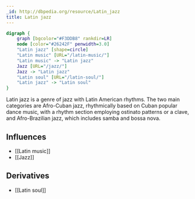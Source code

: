 ```yaml
---
_id: http://dbpedia.org/resource/Latin_jazz
title: Latin jazz
---
```


```dot
digraph {
	graph [bgcolor="#F3DDB8" rankdir=LR]
	node [color="#26242F" penwidth=3.0]
	"Latin jazz" [shape=circle]
	"Latin music" [URL="/latin-music/"]
	"Latin music" -> "Latin jazz"
	Jazz [URL="/jazz/"]
	Jazz -> "Latin jazz"
	"Latin soul" [URL="/latin-soul/"]
	"Latin jazz" -> "Latin soul"
}
```

Latin jazz is a genre of jazz with Latin American rhythms. The two main categories are Afro-Cuban jazz, rhythmically based on Cuban popular dance music, with a rhythm section employing ostinato patterns or a clave, and Afro-Brazilian jazz, which includes samba and bossa nova.

## Influences
- [[Latin music]]
- [[Jazz]]

## Derivatives
- [[Latin soul]]

